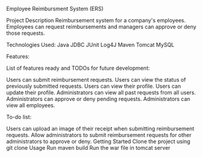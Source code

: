 Employee Reimbursment System (ERS)

Project Description
Reimbursement system for a company's employees. Employees can request reimbursements and managers can approve or deny those requests.

Technologies Used:
Java
JDBC
JUnit
Log4J
Maven
Tomcat
MySQL

Features:

List of features ready and TODOs for future development:

Users can submit reimbursement requests.
Users can view the status of previously submitted requests.
Users can view their profile.
Users can update their profile.
Administrators can view all past requests from all users.
Administrators can approve or deny pending requests.
Administrators can view all employees.

To-do list:

Users can upload an image of their receipt when submitting reimbursement requests.
Allow administrators to submit reimbursement requests for other administrators to approve or deny.
Getting Started
Clone the project using git clone
Usage
Run maven build
Run the war file in tomcat server
